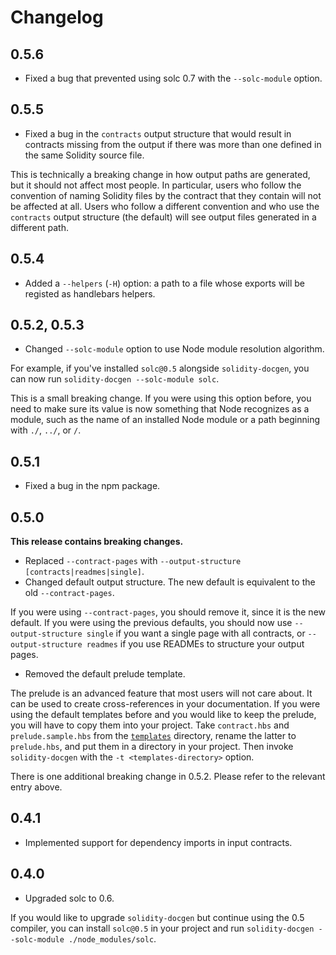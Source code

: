 # Changelog

## 0.5.6

- Fixed a bug that prevented using solc 0.7 with the `--solc-module` option.

## 0.5.5

- Fixed a bug in the `contracts` output structure that would result in
  contracts missing from the output if there was more than one defined in the
  same Solidity source file.

This is technically a breaking change in how output paths are generated, but it
should not affect most people. In particular, users who follow the convention
of naming Solidity files by the contract that they contain will not be affected
at all. Users who follow a different convention and who use the `contracts`
output structure (the default) will see output files generated in a
different path.

## 0.5.4

- Added a `--helpers` (`-H`) option: a path to a file whose exports will be
  registed as handlebars helpers.

## 0.5.2, 0.5.3

- Changed `--solc-module` option to use Node module resolution algorithm.

For example, if you've installed `solc@0.5` alongside `solidity-docgen`, you
can now run `solidity-docgen --solc-module solc`.

This is a small breaking change. If you were using this option before, you need
to make sure its value is now something that Node recognizes as a module, such
as the name of an installed Node module or a path beginning with `./`, `../`,
or `/`.

## 0.5.1

- Fixed a bug in the npm package.

## 0.5.0

**This release contains breaking changes.**

- Replaced `--contract-pages` with `--output-structure [contracts|readmes|single]`.
- Changed default output structure. The new default is equivalent to the old `--contract-pages`.

If you were using `--contract-pages`, you should remove it, since it is the new
default. If you were using the previous defaults, you should now use
`--output-structure single` if you want a single page with all contracts, or
`--output-structure readmes` if you use READMEs to structure your output pages.

- Removed the default prelude template.

The prelude is an advanced feature that most users will not care about. It can
be used to create cross-references in your documentation. If you were using the
default templates before and you would like to keep the prelude, you will have
to copy them into your project. Take `contract.hbs` and `prelude.sample.hbs`
from the [`templates`](templates) directory, rename the latter to
`prelude.hbs`, and put them in a directory in your project. Then invoke
`solidity-docgen` with the `-t <templates-directory>` option.

There is one additional breaking change in 0.5.2. Please refer to the relevant
entry above.

## 0.4.1

- Implemented support for dependency imports in input contracts.

## 0.4.0

- Upgraded solc to 0.6.

If you would like to upgrade `solidity-docgen` but continue using the 0.5
compiler, you can install `solc@0.5` in your project and run `solidity-docgen
--solc-module ./node_modules/solc`.
